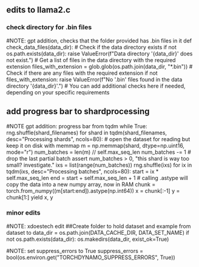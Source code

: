 ## edits to llama2.c

### check directory for .bin files
#NOTE: gpt addition, checks that the folder provided has .bin files in it
def check_data_files(data_dir):
    # Check if the data directory exists
    if not os.path.exists(data_dir):
        raise ValueError(f"Data directory '{data_dir}' does not exist.")
    # Get a list of files in the data directory with the required extension
    files_with_extension = glob.glob(os.path.join(data_dir, "*.bin"))
    # Check if there are any files with the required extension
    if not files_with_extension:
        raise ValueError(f"No '.bin' files found in the data directory '{data_dir}'.")
    # You can add additional checks here if needed, depending on your specific requirements

## add progress bar to shardprocessing
#NOTE gpt addition: progress bar from tqdm
        while True:
            rng.shuffle(shard_filenames)
            for shard in tqdm(shard_filenames, desc="Processing shards", ncols=80):
                # open the dataset for reading but keep it on disk with memmap
                m = np.memmap(shard, dtype=np.uint16, mode="r")
                num_batches = len(m) // self.max_seq_len
                num_batches -= 1  # drop the last partial batch
                assert num_batches > 0, "this shard is way too small? investigate."
                ixs = list(range(num_batches))
                rng.shuffle(ixs)
                for ix in tqdm(ixs, desc="Processing batches", ncols=80):
                    start = ix * self.max_seq_len
                    end = start + self.max_seq_len + 1
                    # calling .astype will copy the data into a new numpy array, now in RAM
                    chunk = torch.from_numpy((m[start:end]).astype(np.int64))
                    x = chunk[:-1]
                    y = chunk[1:]
                    yield x, y

### minor edits
#NOTE: xdoestech edit
    ##Create folder to hold dataset and example from dataset to
    data_dir = os.path.join(DATA_CACHE_DIR, DATA_SET_NAME)
    if not os.path.exists(data_dir):
         os.makedirs(data_dir, exist_ok=True)

#NOTE: set suppress_errors to True
suppress_errors = bool(os.environ.get("TORCHDYNAMO_SUPPRESS_ERRORS", True))

